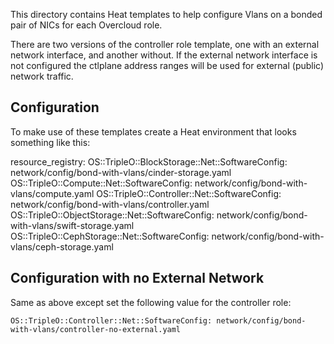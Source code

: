 This directory contains Heat templates to help configure
Vlans on a bonded pair of NICs for each Overcloud role.

There are two versions of the controller role template, one with
an external network interface, and another without. If the
external network interface is not configured the ctlplane address
ranges will be used for external (public) network traffic.


Configuration
-------------

To make use of these templates create a Heat environment that looks
something like this:

  resource\_registry:
    OS::TripleO::BlockStorage::Net::SoftwareConfig: network/config/bond-with-vlans/cinder-storage.yaml
    OS::TripleO::Compute::Net::SoftwareConfig: network/config/bond-with-vlans/compute.yaml
    OS::TripleO::Controller::Net::SoftwareConfig: network/config/bond-with-vlans/controller.yaml
    OS::TripleO::ObjectStorage::Net::SoftwareConfig: network/config/bond-with-vlans/swift-storage.yaml
    OS::TripleO::CephStorage::Net::SoftwareConfig: network/config/bond-with-vlans/ceph-storage.yaml

Configuration with no External Network
--------------------------------------
Same as above except set the following value for the controller role:

    OS::TripleO::Controller::Net::SoftwareConfig: network/config/bond-with-vlans/controller-no-external.yaml

